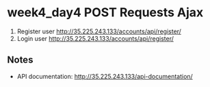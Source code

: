 # week4_day4 POST Requests Ajax 

1. Register user http://35.225.243.133/accounts/api/register/
2. Login user http://35.225.243.133/accounts/api/register/

## Notes
- API documentation: http://35.225.243.133/api-documentation/

